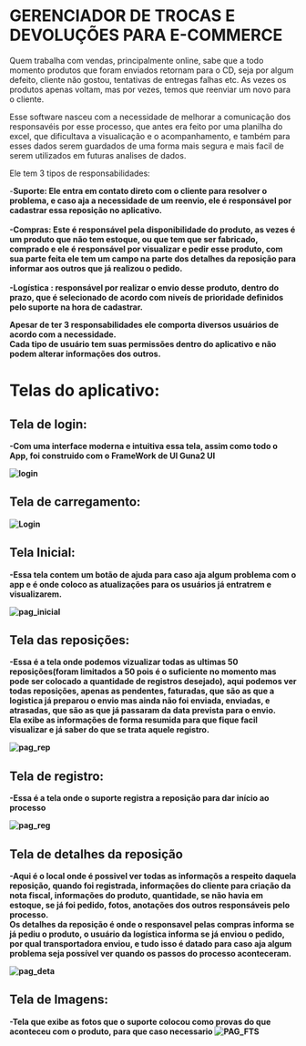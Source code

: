 # GERENCIADOR DE TROCAS E DEVOLUÇÕES PARA E-COMMERCE

Quem trabalha com vendas, principalmente online, sabe que a todo momento produtos que foram enviados retornam para o CD, seja por algum defeito, cliente não gostou, tentativas de entregas falhas etc.
As vezes os produtos apenas voltam, mas por vezes, temos que reenviar um novo para o cliente.

Esse software nasceu com a necessidade de melhorar a comunicação dos responsavéis por esse processo, que antes era feito por uma planilha do excel, que dificultava a visualicação e o acompanhamento,
e também para esses dados serem guardados de uma forma mais segura e mais facil de serem utilizados em futuras analises de dados.

Ele tem 3 tipos de responsabilidades:

  -<b>Suporte: Ele entra em contato direto com o cliente para resolver o problema, e caso aja a necessidade de um reenvio, ele é responsável por cadastrar essa reposição no aplicativo.<br/>
  <br/>
  -Compras: Este é responsável pela disponibilidade do produto, as vezes é um produto que não tem estoque, ou que tem que ser fabricado, comprado e ele é responsável por visualizar
  e pedir esse produto, com sua parte feita ele tem um campo na parte dos detalhes da reposição para informar aos outros que já realizou o pedido.<br/>
  <br/>
  -Logística : responsável por realizar o envio desse produto, dentro do prazo, que é selecionado de acordo com niveís de prioridade definidos pelo suporte na hora de cadastrar.<br/><b/>

Apesar de ter 3 responsabilidades ele comporta diversos usuários de acordo com a necessidade.<br/>
Cada tipo de usuário tem suas permissões dentro do aplicativo e não podem alterar informações dos outros.




# Telas do aplicativo:

## Tela de login:

-Com uma interface moderna e intuitiva essa tela, assim como todo o App, foi construido com o FrameWork de UI Guna2 UI

![login](https://github.com/user-attachments/assets/d1000a6b-b603-4d12-a709-d3cfae8034de)

## Tela de carregamento:
 
![Login](https://github.com/user-attachments/assets/f296bec1-b4f9-489d-b3bc-be1cb7aad3e9)

## Tela Inicial:

-Essa tela contem um botão de ajuda para caso aja algum problema com o app e é onde coloco as atualizações para os usuários já entratrem e visualizarem.

![pag_inicial](https://github.com/user-attachments/assets/42583865-ba21-4502-8d96-164bf062c45e)

## Tela das reposições:

-Essa é a tela onde podemos vizualizar todas as ultimas 50 reposições(foram limitados a 50 pois é o suficiente no momento mas pode ser colocado a quantidade de registros desejado),
aqui podemos ver todas reposições, apenas as pendentes, faturadas, que são as que a logistica já preparou o envio mas ainda não foi enviada, enviadas, e atrasadas, que são as que já passaram da data prevista para o envio.<br/>
Ela exibe as informações de forma resumida para que fique facil visualizar e já saber do que se trata aquele registro.

![pag_rep](https://github.com/user-attachments/assets/36ec3128-df9e-46e8-8a1a-d7f684ef7c53)


## Tela de registro:

-Essa é a tela onde o suporte registra a reposição para dar início ao processo

![pag_reg](https://github.com/user-attachments/assets/aa7493d0-3e27-4b01-86df-04a8b5039e78)

## Tela de detalhes da reposição

-Aqui é o local onde é possivel ver todas as informaçõs a respeito daquela reposição, quando foi registrada, informações do cliente para criação da nota fiscal, informações do produto, quantidade, se não havia em estoque, se já foi pedido,
fotos, anotações dos outros responsáveis pelo processo.
<br/>
Os detalhes da reposição é onde o responsavel pelas compras informa se já pediu o produto, o usuário da logística informa se já enviou o pedido, por qual transportadora enviou, e tudo isso é datado para caso aja algum problema seja possível ver
quando os passos do processo aconteceram.

![pag_deta](https://github.com/user-attachments/assets/5bbc7378-7752-4949-a4ae-6d633ee25c18)

## Tela de Imagens:

-Tela que exibe as fotos que o suporte colocou como provas do que aconteceu com o produto, para que caso necessario
![PAG_FTS](https://github.com/user-attachments/assets/4a6a8a50-9846-42c6-ba1e-b5d58f4da6bb)
